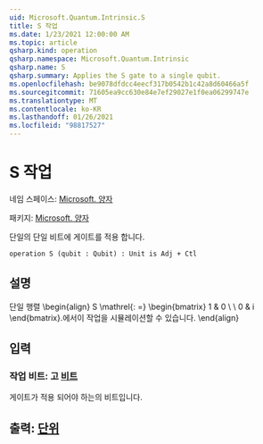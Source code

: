 ```yaml
---
uid: Microsoft.Quantum.Intrinsic.S
title: S 작업
ms.date: 1/23/2021 12:00:00 AM
ms.topic: article
qsharp.kind: operation
qsharp.namespace: Microsoft.Quantum.Intrinsic
qsharp.name: S
qsharp.summary: Applies the S gate to a single qubit.
ms.openlocfilehash: be9078dfdcc4eecf317b0542b1c42a8d60466a5f
ms.sourcegitcommit: 71605ea9cc630e84e7ef29027e1f0ea06299747e
ms.translationtype: MT
ms.contentlocale: ko-KR
ms.lasthandoff: 01/26/2021
ms.locfileid: "98817527"
---
```

# <a name="s-operation"></a>S 작업

네임 스페이스: [Microsoft. 양자](xref:Microsoft.Quantum.Intrinsic)

패키지: [Microsoft. 양자](https://nuget.org/packages/Microsoft.Quantum.QSharp.Core)


단일의 단일 비트에 게이트를 적용 합니다.

```qsharp
operation S (qubit : Qubit) : Unit is Adj + Ctl
```


## <a name="description"></a>설명

단일 행렬 \begin{align} S \mathrel{: =} \begin{bmatrix} 1 & 0 \\ \\ 0 & i \end{bmatrix}.에서이 작업을 시뮬레이션할 수 있습니다.
\end{align}

## <a name="input"></a>입력

### <a name="qubit--qubit"></a>작업 비트: 고 [비트](xref:microsoft.quantum.lang-ref.qubit)

게이트가 적용 되어야 하는의 비트입니다.



## <a name="output--unit"></a>출력: [단위](xref:microsoft.quantum.lang-ref.unit)

